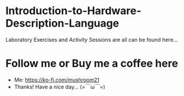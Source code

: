 # Introduction-to-Hardware-Description-Language
Laboratory Exercises and Activity Sessions are all can be found here...

# Follow me or Buy me a coffee here
- Me: https://ko-fi.com/mushroom21
- Thanks! Have a nice day... (=￣ω￣=)

